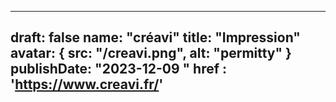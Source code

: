 ---
 
draft: false
name: "créavi"
title: "Impression"
avatar: {
    src: "/creavi.png",
    alt: "permitty"
}
publishDate: "2023-12-09 "
href : 'https://www.creavi.fr/'
---